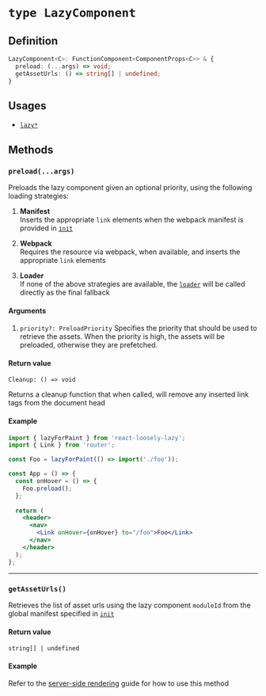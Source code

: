# `type LazyComponent`
## Definition
```typescript
LazyComponent<C>: FunctionComponent<ComponentProps<C>> & {
  preload: (...args) => void;
  getAssetUrls: () => string[] | undefined;
}
```

## Usages
* [`lazy*`](api/lazy)

## Methods
### `preload(...args)`
Preloads the lazy component given an optional priority, using the following loading strategies:

1. **Manifest**\
Inserts the appropriate `link` elements when the webpack manifest is provided in [`init`](api/init)

2. **Webpack**\
Requires the resource via webpack, when available, and inserts the appropriate `link` elements

3. **Loader**\
If none of the above strategies are available, the [`loader`](api/lazy?id=loader) will be called directly as the final fallback

#### Arguments
1. `priority?: PreloadPriority` Specifies the priority that should be used to retrieve the assets. When the priority is high, the assets will be preloaded, otherwise they are prefetched.

#### Return value
`Cleanup: () => void`

Returns a cleanup function that when called, will remove any inserted link tags from the document head

#### Example

```jsx
import { lazyForPaint } from 'react-loosely-lazy';
import { Link } from 'router';

const Foo = lazyForPaint(() => import('./foo'));

const App = () => {
  const onHover = () => {
    Foo.preload();
  };
  
  return (
    <header>
      <nav>
        <Link onHover={onHover} to="/foo">Foo</Link>
      </nav>
    </header>
  );
};
```

---

### `getAssetUrls()`
Retrieves the list of asset urls using the lazy component `moduleId` from the global manifest specified in [`init`](api/init) 

#### Return value
`string[] | undefined`

#### Example

Refer to the [server-side rendering](/guides/server-side-rendering?id=static-links) guide for how to use this method
